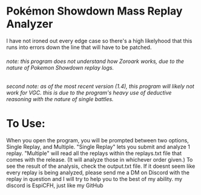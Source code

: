 # Pokémon Showdown Mass Replay Analyzer
I have not ironed out every edge case so there's a high likelyhood that this runs into errors down the line that will have to be patched.
###### note: this program does not understand how Zoroark works, due to the nature of Pokemon Showdown replay logs.
###### second note: as of the most recent version (1.4), this program will likely not work for VGC. this is due to the program's heavy use of deductive reasoning with the nature of single battles.

# To Use:
When you open the program, you will be prompted between two options, Single Replay, and Multiple.
"Single Replay" lets you submit and analyze 1 replay.
"Multiple" will read all the replays within the replays.txt file that comes with the release. (It will analyze those in whichever order given.)
To see the result of the analysis, check the output.txt file.
If it doesnt seem like every replay is being analyzed, please send me a DM on Discord with the replay in question and I will try to help you to the best of my ability.
my discord is EspiCFH, just like my GitHub
